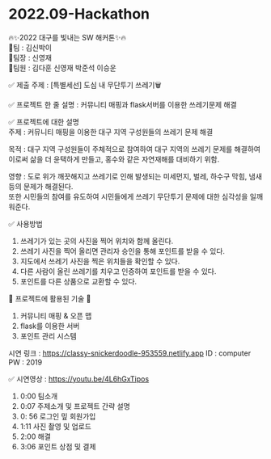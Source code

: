 # 2022.09-Hackathon</br>
:fire::sparkles:2022 대구를 빛내는 SW 해커톤:sparkles::fire:</br>
:triangular_flag_on_post:팀 : 김신박이</br>
:clown_face:팀장 : 신영재</br>
:construction_worker:팀원 : 김다훈 신영재 박준석 이승운</br>

:white_check_mark: 제출 주제 : [특별세선] 도심 내 무단투기 쓰레기:wastebasket:

:white_check_mark: 프로젝트 한 줄 설명 : 커뮤니티 매핑과 flask서버를 이용한 쓰레기문제 해결

:white_check_mark: 프로젝트에 대한 설명</br>
주제 : 커뮤니티 매핑을 이용한 대구 지역 구성원들의 쓰레기 문제 해결</br>
      
목적 : 대구 지역 구성원들이 주체적으로 참여하여 대구 지역의 쓰레기 문제를 해결하여</br>
                  이로써 삶을 더 윤택하게 만들고, 홍수와 같은 자연재해를 대비하기 위함.
                  
영향 : 도로 위가 깨끗해지고 쓰레기로 인해 발생되는 미세먼지, 벌레, 하수구 막힘, 냄새 등의 문제가 해결된다.</br>
      또한 시민들의 참여를 유도하여 시민들에게 쓰레기 무단투기 문제에 대한 심각성을 일깨워준다.
      
:white_check_mark: 사용방법</br>
1. 쓰레기가 있는 곳의 사진을 찍어 위치와 함께 올린다.</br>
2. 쓰레기 사진을 찍어 올리면 관리자 승인을 통해 포인트를 받을 수 있다.</br>
3. 지도에서 쓰레기 사진을 찍은 위치들을 확인할 수 있다.</br>
4. 다른 사람이 올린 쓰레기를 치우고 인증하여 포인트를 받을 수 있다.</br>
5. 포인트를 다른 상품으로 교환할 수 있다.</br>

:hammer: 프로젝트에 활용된 기술 :hammer:
1. 커뮤니티 매핑 & 오픈 맵</br>
2. flask를 이용한 서버</br>
3. 포인트 관리 시스템</br>

시연 링크 : https://classy-snickerdoodle-953559.netlify.app
ID : computer
PW : 2019

:white_check_mark: 시연영상 : https://youtu.be/4L6hGxTipos
1. 0:00 팀소개
2. 0:07 주제소개 및 프로젝트 간략 설명
3. 0: 56 로그인 밒 회원가입
4. 1:11 사진 촬영 및 업로드
5. 2:00 해결
6. 3:06 포인트 상점 및 결제
